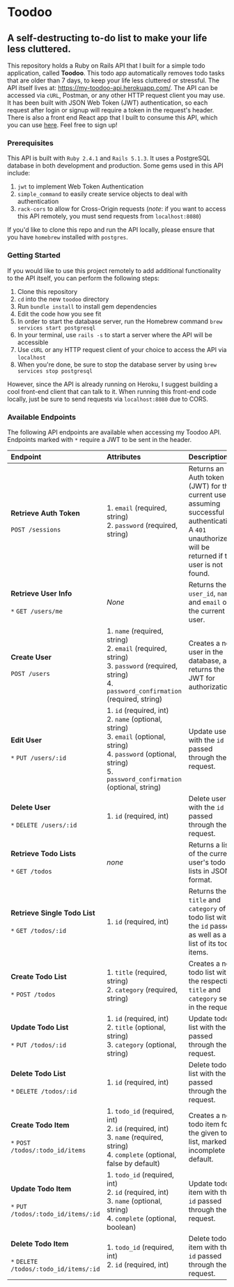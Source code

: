 # Toodoo
## A self-destructing to-do list to make your life less cluttered.

This repository holds a Ruby on Rails API that I built for a simple todo application, called **Toodoo**. This todo app automatically removes todo tasks that are older than 7 days, to keep your life less cluttered or stressful. The API itself lives at: https://my-toodoo-api.herokuapp.com/. The API can be accessed via `cURL`, Postman, or any other HTTP request client you may use. It has been built with JSON Web Token (JWT) authentication, so each request after login or signup will require a token in the request's header. There is also a front end React app that I built to consume this API, which you can use [here](https://my-toodoo.herokuapp.com/). Feel free to sign up!

### Prerequisites

This API is built with `Ruby 2.4.1` and `Rails 5.1.3`. It uses a PostgreSQL database in both development and production. Some gems used in this API include:

1. `jwt` to implement Web Token Authentication
2. `simple_command` to easily create service objects to deal with authentication
3. `rack-cors` to allow for Cross-Origin requests (_note_: if you want to access this API remotely, you must send requests from `localhost:8080`)

If you'd like to clone this repo and run the API locally, please ensure that you have `homebrew` installed with `postgres`.

### Getting Started

If you would like to use this project remotely to add additional functionality to the API itself, you can perform the following steps:

1. Clone this repository
2. `cd` into the new `toodoo` directory
3. Run `bundle install` to install gem dependencies
4. Edit the code how you see fit
5. In order to start the database server, run the Homebrew command `brew services start postgresql`
6. In your terminal, use `rails -s` to start a server where the API will be accessible
7. Use `cURL` or any HTTP request client of your choice to access the API via `localhost`
8. When you're done, be sure to stop the database server by using `brew services stop postgresql`

However, since the API is already running on Heroku, I suggest building a cool front-end client that can talk to it. When running this front-end code locally, just be sure to send requests via `localhost:8080` due to CORS.

### Available Endpoints

The following API endpoints are available when accessing my Toodoo API. Endpoints marked with `*` require a JWT to be sent in the header.

| **Endpoint** | **Attributes** | **Description** |
| :--- | :--- | :--- |
| **Retrieve Auth Token**<br><br>`POST /sessions` | 1. `email` (required, string)<br>2. `password` (required, string)  | Returns an Auth token (JWT) for the current user, assuming successful authentication. A `401` unauthorized will be returned if the user is not found. |
| **Retrieve User Info**<br><br>`*` `GET /users/me` | _None_ | Returns the `user_id`, `name`, and `email` of the current user. |
| **Create User**<br><br>`POST /users` | 1. `name` (required, string)<br>2. `email` (required, string)<br>3. `password` (required, string)<br>4. `password_confirmation` (required, string) | Creates a new user in the database, and returns the JWT for authorization. |
| **Edit User**<br><br>`*` `PUT /users/:id` | 1. `id` (required, int)<br>2. `name` (optional, string)<br>3. `email` (optional, string)<br>4. `password` (optional, string)<br>5. `password_confirmation` (optional, string) | Update user with the `id` passed through the request. |
| **Delete User**<br><br>`*` `DELETE /users/:id` | 1. `id` (required, int) | Delete user with the `id` passed through the request. |
| **Retrieve Todo Lists**<br><br>`*` `GET /todos` | _none_ | Returns a list of the current user's todo lists in JSON format. |
| **Retrieve Single Todo List**<br><br>`*` `GET /todos/:id` | 1. `id` (required, int) | Returns the `title` and `category` of todo list with the `id` passed, as well as a list of its todo items.  |
| **Create Todo List**<br><br>`*` `POST /todos` | 1. `title` (required, string)<br>2. `category` (required, string) | Creates a new todo list with the respective `title` and `category` sent in the request. |
| **Update Todo List**<br><br>`*` `PUT /todos/:id` | 1. `id` (required, int)<br>2. `title` (optional, string)<br>3. `category` (optional, string) | Update todo list with the `id` passed through the request. |
| **Delete Todo List**<br><br>`*` `DELETE /todos/:id` | 1. `id` (required, int) | Delete todo list with the `id` passed through the request. |
| **Create Todo Item**<br><br>`*` `POST /todos/:todo_id/items` | 1. `todo_id` (required, int)<br>2. `id` (required, int)<br>3. `name` (required, string)<br>4. `complete` (optional, false by default) | Creates a new todo item for the given todo list, marked as incomplete by default. |
| **Update Todo Item**<br><br>`*` `PUT /todos/:todo_id/items/:id` | 1. `todo_id` (required, int)<br>2. `id` (required, int)<br>3. `name` (optional, string)<br>4. `complete` (optional, boolean) | Update todo item with the `id` passed through the request. |
| **Delete Todo Item**<br><br>`*` `DELETE /todos/:todo_id/items/:id` | 1. `todo_id` (required, int)<br>2. `id` (required, int) | Delete todo item with the `id` passed through the request. |
